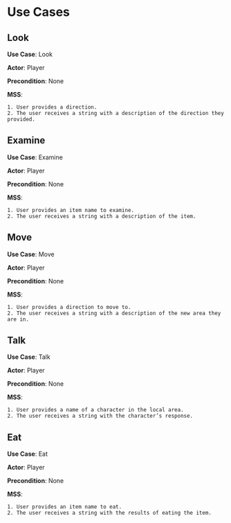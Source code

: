 Use Cases
=========

## Look

**Use Case**: Look

**Actor**: Player

**Precondition**: None

**MSS**:

	1. User provides a direction.
	2. The user receives a string with a description of the direction they provided.

## Examine

**Use Case**: Examine

**Actor**: Player

**Precondition**: None

**MSS**:

	1. User provides an item name to examine.
	2. The user receives a string with a description of the item.

## Move

**Use Case**: Move

**Actor**: Player

**Precondition**: None

**MSS**:

	1. User provides a direction to move to.
	2. The user receives a string with a description of the new area they are in.

## Talk

**Use Case**: Talk

**Actor**: Player

**Precondition**: None

**MSS**:

	1. User provides a name of a character in the local area.
	2. The user receives a string with the character’s response.

## Eat

**Use Case**: Eat

**Actor**: Player

**Precondition**: None

**MSS**:

	1. User provides an item name to eat.
	2. The user receives a string with the results of eating the item.

